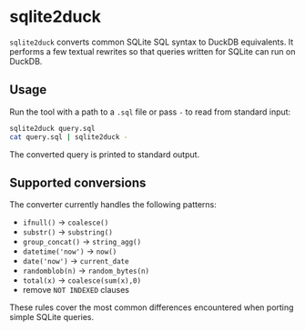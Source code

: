 # sqlite2duck

`sqlite2duck` converts common SQLite SQL syntax to DuckDB equivalents. It performs a few textual rewrites so that queries written for SQLite can run on DuckDB.

## Usage

Run the tool with a path to a `.sql` file or pass `-` to read from standard input:

```bash
sqlite2duck query.sql
cat query.sql | sqlite2duck -
```

The converted query is printed to standard output.

## Supported conversions

The converter currently handles the following patterns:

- `ifnull()` -> `coalesce()`
- `substr()` -> `substring()`
- `group_concat()` -> `string_agg()`
- `datetime('now')` -> `now()`
- `date('now')` -> `current_date`
- `randomblob(n)` -> `random_bytes(n)`
- `total(x)` -> `coalesce(sum(x),0)`
- remove `NOT INDEXED` clauses

These rules cover the most common differences encountered when porting simple
SQLite queries.

